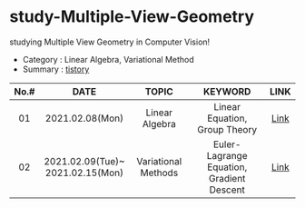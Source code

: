 # study-Multiple-View-Geometry
studying Multiple View Geometry in Computer Vision!
  
- Category : Linear Algebra, Variational Method
- Summary : [tistory](https://hello-francis.tistory.com/category/principles/Multiple%20View%20Geometry)

|No.#|DATE|TOPIC|KEYWORD|LINK|
|:---:|:---:|:---:|:---:|:---:|
|01|2021.02.08(Mon)|Linear Algebra|Linear Equation, Group Theory|[Link](  )|
|02|2021.02.09(Tue)~</br>2021.02.15(Mon)|Variational Methods|Euler-Lagrange Equation, Gradient Descent|[Link](https://hello-francis.tistory.com/14)|

